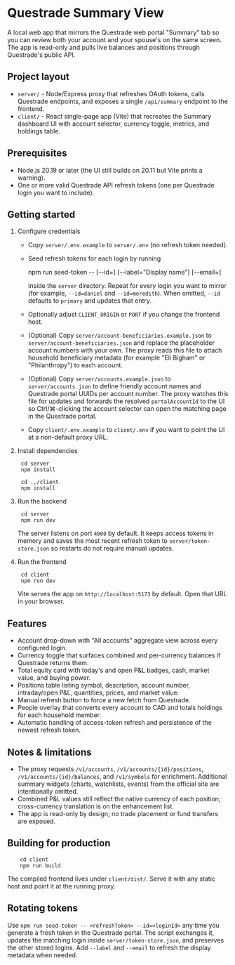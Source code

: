 # Questrade Summary View

A local web app that mirrors the Questrade web portal "Summary" tab so you can review both your account and your spouse's on the same screen. The app is read-only and pulls live balances and positions through Questrade's public API.

## Project layout

- `server/` - Node/Express proxy that refreshes OAuth tokens, calls Questrade endpoints, and exposes a single `/api/summary` endpoint to the frontend.
- `client/` - React single-page app (Vite) that recreates the Summary dashboard UI with account selector, currency toggle, metrics, and holdings table.

## Prerequisites

- Node.js 20.19 or later (the UI still builds on 20.11 but Vite prints a warning).
- One or more valid Questrade API refresh tokens (one per Questrade login you want to include).

## Getting started

1. Configure credentials
   - Copy `server/.env.example` to `server/.env` (no refresh token needed).
   - Seed refresh tokens for each login by running

        npm run seed-token -- <refreshTokenFromQuestrade> [--id=<loginId>] [--label="Display name"] [--email=<email>]

     inside the `server` directory. Repeat for every login you want to mirror (for example, `--id=daniel` and `--id=meredith`). When omitted, `--id` defaults to `primary` and updates that entry.
   - Optionally adjust `CLIENT_ORIGIN` or `PORT` if you change the frontend host.
   - (Optional) Copy `server/account-beneficiaries.example.json` to `server/account-beneficiaries.json` and replace the placeholder account numbers with your own. The proxy reads this file to attach household beneficiary metadata (for example "Eli Bigham" or "Philanthropy") to each account.
   - (Optional) Copy `server/accounts.example.json` to `server/accounts.json` to define friendly account names and Questrade portal UUIDs per account number. The proxy watches this file for updates and forwards the resolved `portalAccountId` to the UI so Ctrl/⌘-clicking the account selector can open the matching page in the Questrade portal.
   - Copy `client/.env.example` to `client/.env` if you want to point the UI at a non-default proxy URL.

2. Install dependencies

        cd server
        npm install

        cd ../client
        npm install

3. Run the backend

        cd server
        npm run dev

   The server listens on port `4000` by default. It keeps access tokens in memory and saves the most recent refresh token to `server/token-store.json` so restarts do not require manual updates.

4. Run the frontend

        cd client
        npm run dev

   Vite serves the app on `http://localhost:5173` by default. Open that URL in your browser.

## Features

- Account drop-down with "All accounts" aggregate view across every configured login.
- Currency toggle that surfaces combined and per-currency balances if Questrade returns them.
- Total equity card with today's and open P&L badges, cash, market value, and buying power.
- Positions table listing symbol, description, account number, intraday/open P&L, quantities, prices, and market value.
- Manual refresh button to force a new fetch from Questrade.
- People overlay that converts every account to CAD and totals holdings for each household member.
- Automatic handling of access-token refresh and persistence of the newest refresh token.

## Notes & limitations

- The proxy requests `/v1/accounts`, `/v1/accounts/{id}/positions`, `/v1/accounts/{id}/balances`, and `/v1/symbols` for enrichment. Additional summary widgets (charts, watchlists, events) from the official site are intentionally omitted.
- Combined P&L values still reflect the native currency of each position; cross-currency translation is on the enhancement list.
- The app is read-only by design; no trade placement or fund transfers are exposed.

## Building for production

        cd client
        npm run build

The compiled frontend lives under `client/dist/`. Serve it with any static host and point it at the running proxy.

## Rotating tokens

Use `npm run seed-token -- <refreshToken> --id=<loginId>` any time you generate a fresh token in the Questrade portal. The script exchanges it, updates the matching login inside `server/token-store.json`, and preserves the other stored logins. Add `--label` and `--email` to refresh the display metadata when needed.
